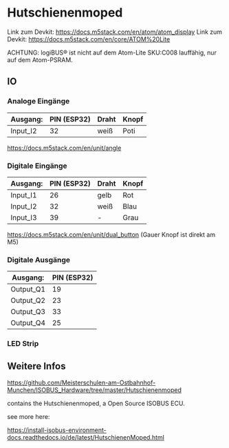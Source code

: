 # Hutschienenmoped


Link zum Devkit: <https://docs.m5stack.com/en/atom/atom_display>
Link zum Devkit: <https://docs.m5stack.com/en/core/ATOM%20Lite>

ACHTUNG: logiBUS® ist nicht auf dem Atom-Lite SKU:C008 lauffähig, nur auf dem Atom-PSRAM.

## IO

### Analoge Eingänge

| Ausgang: | PIN (ESP32) | Draht | Knopf |
|----------|-------------|-------|-------|
| Input_I2 | 32          | weiß  | Poti  |

<https://docs.m5stack.com/en/unit/angle>




### Digitale Eingänge

| Ausgang: | PIN (ESP32) | Draht | Knopf |
|----------|-------------|-------|-------|
| Input_I1 | 26          | gelb  | Rot   |
| Input_I2 | 32          | weiß  | Blau  |
| Input_I3 | 39          | -     | Grau  |

<https://docs.m5stack.com/en/unit/dual_button>
(Gauer Knopf ist direkt am M5)

### Digitale Ausgänge

| Ausgang:  | PIN (ESP32) |
|-----------|-------------|
| Output_Q1 | 19          |
| Output_Q2 | 23          |
| Output_Q3 | 33          |
| Output_Q4 | 25          |



### LED Strip






















## Weitere Infos

https://github.com/Meisterschulen-am-Ostbahnhof-Munchen/ISOBUS_Hardware/tree/master/Hutschienenmoped

contains the Hutschienenmoped, a Open Source ISOBUS ECU.

see more here: 

https://install-isobus-environment-docs.readthedocs.io/de/latest/HutschienenMoped.html
